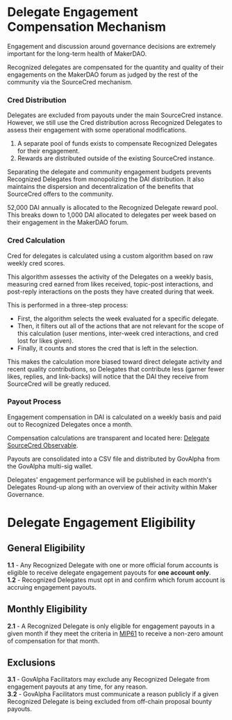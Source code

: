 # Delegate Engagement Compensation Mechanism

Engagement and discussion around governance decisions are extremely important for the long-term health of MakerDAO.

Recognized delegates are compensated for the quantity and quality of their engagements on the MakerDAO forum as judged by the rest of the community via the SourceCred mechanism.

### Cred Distribution

Delegates are excluded from payouts under the main SourceCred instance. However, we still use the Cred distribution across Recognized Delegates to assess their engagement with some operational modifications. 

1. A separate pool of funds exists to compensate Recognized Delegates for their engagement.
2. Rewards are distributed outside of the existing SourceCred instance.

Separating the delegate and community engagement budgets prevents Recognized Delegates from monopolizing the DAI distribution. It also maintains the dispersion and decentralization of the benefits that SourceCred offers to the community.

52,000 DAI annually is allocated to the Recognized Delegate reward pool. This breaks down to 1,000 DAI allocated to delegates per week based on their engagement in the MakerDAO forum.

### Cred Calculation

Cred for delegates is calculated using a custom algorithm based on raw weekly cred scores. 

This algorithm assesses the activity of the Delegates on a weekly basis, measuring cred earned from likes received, topic-post interactions, and post-reply interactions on the posts they have created during that week.

This is performed in a three-step process:
- First, the algorithm selects the week evaluated for a specific delegate.
- Then, it filters out all of the actions that are not relevant for the scope of this calculation (user mentions, inter-week cred interactions, and cred lost for likes given).
- Finally, it counts and stores the cred that is left in the selection.

This makes the calculation more biased toward direct delegate activity and recent quality contributions, so Delegates that contribute less (garner fewer likes, replies, and link-backs) will notice that the DAI they receive from SourceCred will be greatly reduced.

### Payout Process

Engagement compensation in DAI is calculated on a weekly basis and paid out to Recognized Delegates once a month.

Compensation calculations are transparent and located here: [Delegate SourceCred Observable](https://observablehq.com/@hernandoagf/makerdao-delegates-sc-calculated-cred-visualization).

Payouts are consolidated into a CSV file and distributed by GovAlpha from the GovAlpha multi-sig wallet.

Delegates' engagement performance will be published in each month's Delegates Round-up along with an overview of their activity within Maker Governance.

# Delegate Engagement Eligibility

## General Eligibility
**1.1** - Any Recognized Delegate with one or more official forum accounts is eligible to receive delegate engagement payouts for **one account only**.  
**1.2** - Recognized Delegates must opt in and confirm which forum account is accruing engagement payouts.  

## Monthly Eligibility
**2.1** - A Recognized Delegate is only eligible for engagement payouts in a given month if they meet the criteria in [MIP61](https://mips.makerdao.com/mips/details/MIP61#performance-modifier) to receive a non-zero amount of compensation for that month.  

## Exclusions
**3.1** - GovAlpha Facilitators may exclude any Recognized Delegate from engagement payouts at any time, for any reason.  
**3.2** - GovAlpha Facilitators must communicate a reason publicly if a given Recognized Delegate is being excluded from off-chain proposal bounty payouts.  
